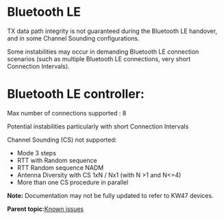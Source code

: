 # Bluetooth LE 

TX data path integrity is not guaranteed during the Bluetooth LE handover, and in some Channel Sounding configurations.

Some instabilities may occur in demanding Bluetooth LE connection scenarios \(such as multiple Bluetooth LE connections, very short Connection Intervals\).

#   Bluetooth LE controller:

Max number of connections supported : 8

Potential instabilities particularly with short Connection Intervals

Channel Sounding (CS) not supported: 
-	Mode 3 steps
-	RTT with Random sequence
-	RTT Random sequence NADM
-	Antenna Diversity with CS 1xN / Nx1 (with N >1 and N<=4)
-	More than one CS procedure in parallel

**Note:** Documentation may not be fully updated to refer to KW47 devices.

**Parent topic:**[Known issues](../topics/known_issues.md)

